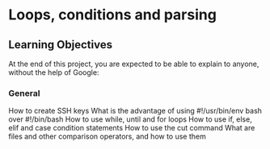 # Loops, conditions and parsing

## Learning Objectives

At the end of this project, you are expected to be able to explain to anyone, without the help of Google:

### General

How to create SSH keys
What is the advantage of using #!/usr/bin/env bash over #!/bin/bash
How to use while, until and for loops
How to use if, else, elif and case condition statements
How to use the cut command
What are files and other comparison operators, and how to use them
